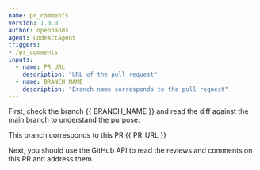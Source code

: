 ```yaml
---
name: pr_comments
version: 1.0.0
author: openhands
agent: CodeActAgent
triggers:
- /pr_comments
inputs:
  - name: PR_URL
    description: "URL of the pull request"
  - name: BRANCH_NAME
    description: "Branch name corresponds to the pull request"
---
```


First, check the branch {{ BRANCH_NAME }} and read the diff against the main branch to understand the purpose.

This branch corresponds to this PR {{ PR_URL }}

Next, you should use the GitHub API to read the reviews and comments on this PR and address them.
